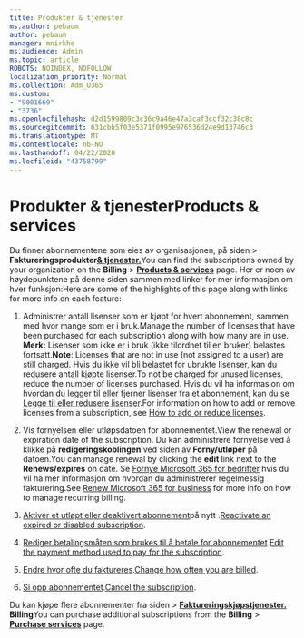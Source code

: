 ```yaml
---
title: Produkter & tjenester
ms.author: pebaum
author: pebaum
manager: mnirkhe
ms.audience: Admin
ms.topic: article
ROBOTS: NOINDEX, NOFOLLOW
localization_priority: Normal
ms.collection: Adm_O365
ms.custom:
- "9001669"
- "3736"
ms.openlocfilehash: d2d1599809c3c36c9a46e47a3caf3ccf32c38c8c
ms.sourcegitcommit: 631cbb5f03e5371f0995e976536d24e9d13746c3
ms.translationtype: MT
ms.contentlocale: nb-NO
ms.lasthandoff: 04/22/2020
ms.locfileid: "43758799"
---
```

# <a name="products--services"></a><span data-ttu-id="b85c6-102">Produkter & tjenester</span><span class="sxs-lookup"><span data-stu-id="b85c6-102">Products & services</span></span>

<span data-ttu-id="b85c6-103">Du finner abonnementene som eies av organisasjonen, på siden >  **Faktureringsprodukter**[**& tjenester.**](https://go.microsoft.com/fwlink/p/?linkid=842054)</span><span class="sxs-lookup"><span data-stu-id="b85c6-103">You can find the subscriptions owned by your organization on the **Billing** > [**Products & services**](https://go.microsoft.com/fwlink/p/?linkid=842054) page.</span></span> <span data-ttu-id="b85c6-104">Her er noen av høydepunktene på denne siden sammen med linker for mer informasjon om hver funksjon:</span><span class="sxs-lookup"><span data-stu-id="b85c6-104">Here are some of the highlights of this page along with links for more info on each feature:</span></span>

1. <span data-ttu-id="b85c6-105">Administrer antall lisenser som er kjøpt for hvert abonnement, sammen med hvor mange som er i bruk.</span><span class="sxs-lookup"><span data-stu-id="b85c6-105">Manage the number of licenses that have been purchased for each subscription along with how many are in use.</span></span>  <span data-ttu-id="b85c6-106">**Merk:** Lisenser som ikke er i bruk (ikke tilordnet til en bruker) belastes fortsatt.</span><span class="sxs-lookup"><span data-stu-id="b85c6-106">**Note**: Licenses that are not in use (not assigned to a user) are still charged.</span></span>  <span data-ttu-id="b85c6-107">Hvis du ikke vil bli belastet for ubrukte lisenser, kan du redusere antall kjøpte lisenser.</span><span class="sxs-lookup"><span data-stu-id="b85c6-107">To not be charged for unused licenses, reduce the number of licenses purchased.</span></span> <span data-ttu-id="b85c6-108">Hvis du vil ha informasjon om hvordan du legger til eller fjerner lisenser fra et abonnement, kan du se [Legge til eller redusere lisenser](https://docs.microsoft.com/alchemyinsights/how-to-add-or-reduce-licenses).</span><span class="sxs-lookup"><span data-stu-id="b85c6-108">For information on how to add or remove licenses from a subscription, see [How to add or reduce licenses](https://docs.microsoft.com/alchemyinsights/how-to-add-or-reduce-licenses).</span></span>

2. <span data-ttu-id="b85c6-109">Vis fornyelsen eller utløpsdatoen for abonnementet.</span><span class="sxs-lookup"><span data-stu-id="b85c6-109">View the renewal or expiration date of the subscription.</span></span>  <span data-ttu-id="b85c6-110">Du kan administrere fornyelse ved å klikke på **redigeringskoblingen** ved siden av **Forny/utløper** på datoen.</span><span class="sxs-lookup"><span data-stu-id="b85c6-110">You can manage renewal by clicking the **edit** link next to the **Renews/expires** on date.</span></span>  <span data-ttu-id="b85c6-111">Se [Fornye Microsoft 365 for bedrifter](https://go.microsoft.com/fwlink/?linkid=2119216) hvis du vil ha mer informasjon om hvordan du administrerer regelmessig fakturering.</span><span class="sxs-lookup"><span data-stu-id="b85c6-111">See [Renew Microsoft 365 for business](https://go.microsoft.com/fwlink/?linkid=2119216) for more info on how to manage recurring billing.</span></span>

3. <span data-ttu-id="b85c6-112">[Aktiver et utløpt eller deaktivert abonnement](https://go.microsoft.com/fwlink/?linkid=2117519)på nytt .</span><span class="sxs-lookup"><span data-stu-id="b85c6-112">[Reactivate an expired or disabled subscription](https://go.microsoft.com/fwlink/?linkid=2117519).</span></span>

4. <span data-ttu-id="b85c6-113">[Rediger betalingsmåten som brukes til å betale for abonnementet](https://go.microsoft.com/fwlink/?linkid=2117167).</span><span class="sxs-lookup"><span data-stu-id="b85c6-113">[Edit the payment method used to pay for the subscription](https://go.microsoft.com/fwlink/?linkid=2117167).</span></span>

5. <span data-ttu-id="b85c6-114">[Endre hvor ofte du faktureres](https://go.microsoft.com/fwlink/?linkid=2119112).</span><span class="sxs-lookup"><span data-stu-id="b85c6-114">[Change how often you are billed](https://go.microsoft.com/fwlink/?linkid=2119112).</span></span>

6. <span data-ttu-id="b85c6-115">[Si opp abonnementet](https://go.microsoft.com/fwlink/?linkid=2119113).</span><span class="sxs-lookup"><span data-stu-id="b85c6-115">[Cancel the subscription](https://go.microsoft.com/fwlink/?linkid=2119113).</span></span>

<span data-ttu-id="b85c6-116">Du kan kjøpe flere abonnementer fra siden > [**Faktureringskjøpstjenester.**](https://go.microsoft.com/fwlink/p/?linkid=868433) **Billing**</span><span class="sxs-lookup"><span data-stu-id="b85c6-116">You can purchase additional subscriptions from the **Billing** > [**Purchase services**](https://go.microsoft.com/fwlink/p/?linkid=868433) page.</span></span>
